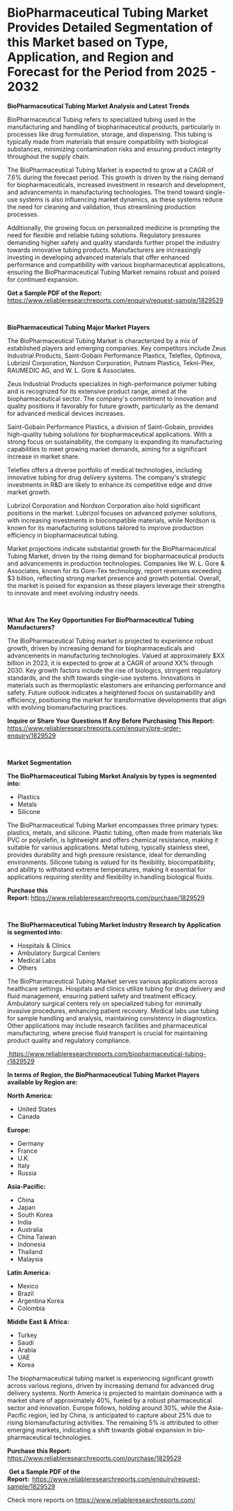 <p><h1>BioPharmaceutical Tubing Market Provides Detailed Segmentation of this Market based on Type, Application, and Region and Forecast for the Period from 2025 - 2032</h1></p><p><strong>BioPharmaceutical Tubing Market Analysis and Latest Trends</strong></p>
<p><p>BioPharmaceutical Tubing refers to specialized tubing used in the manufacturing and handling of biopharmaceutical products, particularly in processes like drug formulation, storage, and dispensing. This tubing is typically made from materials that ensure compatibility with biological substances, minimizing contamination risks and ensuring product integrity throughout the supply chain.</p><p>The BioPharmaceutical Tubing Market is expected to grow at a CAGR of 7.6% during the forecast period. This growth is driven by the rising demand for biopharmaceuticals, increased investment in research and development, and advancements in manufacturing technologies. The trend toward single-use systems is also influencing market dynamics, as these systems reduce the need for cleaning and validation, thus streamlining production processes.</p><p>Additionally, the growing focus on personalized medicine is prompting the need for flexible and reliable tubing solutions. Regulatory pressures demanding higher safety and quality standards further propel the industry towards innovative tubing products. Manufacturers are increasingly investing in developing advanced materials that offer enhanced performance and compatibility with various biopharmaceutical applications, ensuring the BioPharmaceutical Tubing Market remains robust and poised for continued expansion.</p></p>
<p><strong>Get a Sample PDF of the Report:&nbsp;</strong> <a href="https://www.reliableresearchreports.com/enquiry/request-sample/1829529?utm_campaign=3190&utm_medium=2&utm_source=Github&utm_content=ia&utm_term=04032025&utm_id=biopharmaceutical-tubing">https://www.reliableresearchreports.com/enquiry/request-sample/1829529</a></p>
<p>&nbsp;</p>
<p><strong>BioPharmaceutical Tubing Major Market Players</strong></p>
<p><p>The BioPharmaceutical Tubing Market is characterized by a mix of established players and emerging companies. Key competitors include Zeus Industrial Products, Saint-Gobain Performance Plastics, Teleflex, Optinova, Lubrizol Corporation, Nordson Corporation, Putnam Plastics, Tekni-Plex, RAUMEDIC AG, and W. L. Gore & Associates. </p><p>Zeus Industrial Products specializes in high-performance polymer tubing and is recognized for its extensive product range, aimed at the biopharmaceutical sector. The company's commitment to innovation and quality positions it favorably for future growth, particularly as the demand for advanced medical devices increases.</p><p>Saint-Gobain Performance Plastics, a division of Saint-Gobain, provides high-quality tubing solutions for biopharmaceutical applications. With a strong focus on sustainability, the company is expanding its manufacturing capabilities to meet growing market demands, aiming for a significant increase in market share.</p><p>Teleflex offers a diverse portfolio of medical technologies, including innovative tubing for drug delivery systems. The company's strategic investments in R&D are likely to enhance its competitive edge and drive market growth.</p><p>Lubrizol Corporation and Nordson Corporation also hold significant positions in the market. Lubrizol focuses on advanced polymer solutions, with increasing investments in biocompatible materials, while Nordson is known for its manufacturing solutions tailored to improve production efficiency in biopharmaceutical tubing.</p><p>Market projections indicate substantial growth for the BioPharmaceutical Tubing Market, driven by the rising demand for biopharmaceutical products and advancements in production technologies. Companies like W. L. Gore & Associates, known for its Gore-Tex technology, report revenues exceeding $3 billion, reflecting strong market presence and growth potential. Overall, the market is poised for expansion as these players leverage their strengths to innovate and meet evolving industry needs.</p></p>
<p>&nbsp;</p>
<p><strong>What Are The Key Opportunities For BioPharmaceutical Tubing Manufacturers?</strong></p>
<p><p>The BioPharmaceutical Tubing market is projected to experience robust growth, driven by increasing demand for biopharmaceuticals and advancements in manufacturing technologies. Valued at approximately $XX billion in 2023, it is expected to grow at a CAGR of around XX% through 2030. Key growth factors include the rise of biologics, stringent regulatory standards, and the shift towards single-use systems. Innovations in materials such as thermoplastic elastomers are enhancing performance and safety. Future outlook indicates a heightened focus on sustainability and efficiency, positioning the market for transformative developments that align with evolving biomanufacturing practices.</p></p>
<p><strong>Inquire or Share Your Questions If Any Before Purchasing This Report:</strong> <a href="https://www.reliableresearchreports.com/enquiry/pre-order-enquiry/1829529?utm_campaign=3190&utm_medium=2&utm_source=Github&utm_content=ia&utm_term=04032025&utm_id=biopharmaceutical-tubing">https://www.reliableresearchreports.com/enquiry/pre-order-enquiry/1829529</a></p>
<p>&nbsp;</p>
<p><strong>Market Segmentation</strong></p>
<p><strong>The BioPharmaceutical Tubing Market Analysis by types is segmented into:</strong></p>
<p><ul><li>Plastics</li><li>Metals</li><li>Silicone</li></ul></p>
<p><p>The BioPharmaceutical Tubing Market encompasses three primary types: plastics, metals, and silicone. Plastic tubing, often made from materials like PVC or polyolefin, is lightweight and offers chemical resistance, making it suitable for various applications. Metal tubing, typically stainless steel, provides durability and high pressure resistance, ideal for demanding environments. Silicone tubing is valued for its flexibility, biocompatibility, and ability to withstand extreme temperatures, making it essential for applications requiring sterility and flexibility in handling biological fluids.</p></p>
<p><strong>Purchase this Report:&nbsp;</strong><a href="https://www.reliableresearchreports.com/purchase/1829529?utm_campaign=3190&utm_medium=2&utm_source=Github&utm_content=ia&utm_term=04032025&utm_id=biopharmaceutical-tubing">https://www.reliableresearchreports.com/purchase/1829529</a></p>
<p>&nbsp;</p>
<p><strong>The BioPharmaceutical Tubing Market Industry Research by Application is segmented into:</strong></p>
<p><ul><li>Hospitals & Clinics</li><li>Ambulatory Surgical Centers</li><li>Medical Labs</li><li>Others</li></ul></p>
<p><p>The BioPharmaceutical Tubing Market serves various applications across healthcare settings. Hospitals and clinics utilize tubing for drug delivery and fluid management, ensuring patient safety and treatment efficacy. Ambulatory surgical centers rely on specialized tubing for minimally invasive procedures, enhancing patient recovery. Medical labs use tubing for sample handling and analysis, maintaining consistency in diagnostics. Other applications may include research facilities and pharmaceutical manufacturing, where precise fluid transport is crucial for maintaining product quality and regulatory compliance.</p></p>
<p><a href="https://www.reliableresearchreports.com/biopharmaceutical-tubing-r1829529?utm_campaign=3190&utm_medium=2&utm_source=Github&utm_content=ia&utm_term=04032025&utm_id=biopharmaceutical-tubing">&nbsp;https://www.reliableresearchreports.com/biopharmaceutical-tubing-r1829529</a></p>
<p><strong>In terms of Region, the BioPharmaceutical Tubing Market Players available by Region are:</strong></p>
<p>
    <p> <strong> North America: </strong>
        <ul>
            <li>United States</li>
            <li>Canada</li>
        </ul>
        </p> 
    <p> <strong> Europe: </strong>
        <ul>
            <li>Germany</li>
            <li>France</li>
            <li>U.K.</li>
            <li>Italy</li>
            <li>Russia</li>
        </ul>
        </p> 
    <p> <strong> Asia-Pacific: </strong>
        <ul>
            <li>China</li>
            <li>Japan</li>
            <li>South Korea</li>
            <li>India</li>
            <li>Australia</li>
            <li>China Taiwan</li>
            <li>Indonesia</li>
            <li>Thailand</li>
            <li>Malaysia</li>
        </ul>
        </p> 
    <p> <strong> Latin America: </strong>
        <ul>
            <li>Mexico</li>
            <li>Brazil</li>
            <li>Argentina Korea</li>
            <li>Colombia</li>
        </ul>
        </p> 
    <p> <strong> Middle East & Africa: </strong>
        <ul>
            <li>Turkey</li>
            <li>Saudi</li>
            <li>Arabia</li>
            <li>UAE</li>
            <li>Korea</li>
        </ul>
    </p>
    </p>
<p><p>The biopharmaceutical tubing market is experiencing significant growth across various regions, driven by increasing demand for advanced drug delivery systems. North America is projected to maintain dominance with a market share of approximately 40%, fueled by a robust pharmaceutical sector and innovation. Europe follows, holding around 30%, while the Asia-Pacific region, led by China, is anticipated to capture about 25% due to rising biomanufacturing activities. The remaining 5% is attributed to other emerging markets, indicating a shift towards global expansion in bio-pharmaceutical technologies.</p></p>
<p><strong>Purchase this Report: </strong><a href="https://www.reliableresearchreports.com/purchase/1829529?utm_campaign=3190&utm_medium=2&utm_source=Github&utm_content=ia&utm_term=04032025&utm_id=biopharmaceutical-tubing">https://www.reliableresearchreports.com/purchase/1829529</a></p>
<p>&nbsp;<strong>Get a Sample PDF of the Report:&nbsp;&nbsp;</strong><a href="https://www.reliableresearchreports.com/enquiry/request-sample/1829529?utm_campaign=3190&utm_medium=2&utm_source=Github&utm_content=ia&utm_term=04032025&utm_id=biopharmaceutical-tubing">https://www.reliableresearchreports.com/enquiry/request-sample/1829529</a></p>
<p><strong></strong></p>
<p>Check more reports on <a href="https://www.reliableresearchreports.com/?utm_campaign=3190&utm_medium=2&utm_source=Github&utm_content=ia&utm_term=04032025&utm_id=biopharmaceutical-tubing">https://www.reliableresearchreports.com/</a></p>